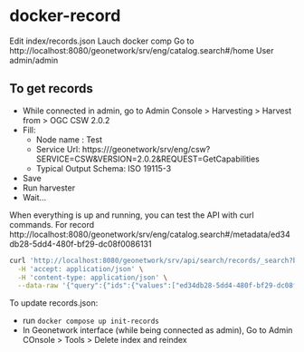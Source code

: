 # docker-record

Edit index/records.json
Lauch docker comp
Go to http://localhost:8080/geonetwork/srv/eng/catalog.search#/home
User admin/admin

## To get records

- While connected in admin, go to Admin Console > Harvesting > Harvest from > OGC CSW 2.0.2
- Fill: 
  - Node name : Test
  - Service Url: https://<distant-gn-instance>/geonetwork/srv/eng/csw?SERVICE=CSW&VERSION=2.0.2&REQUEST=GetCapabilities
  - Typical Output Schema: ISO 19115-3
- Save
- Run harvester
- Wait...

When everything is up and running, you can test the API with curl commands.
For record http://localhost:8080/geonetwork/srv/eng/catalog.search#/metadata/ed34db28-5dd4-480f-bf29-dc08f0086131
```bash
curl 'http://localhost:8080/geonetwork/srv/api/search/records/_search?bucket=bucket' \
  -H 'accept: application/json' \
  -H 'content-type: application/json' \
  --data-raw '{"query":{"ids":{"values":["ed34db28-5dd4-480f-bf29-dc08f0086131"]}}}'
```

To update records.json:
- run `docker compose up init-records`
- In Geonetwork interface (while being connected as admin), Go to Admin COnsole > Tools > Delete index and reindex
